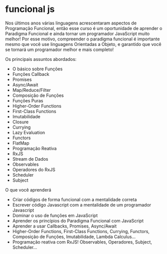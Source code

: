 # funcional js

Nos últimos anos várias linguagens acrescentaram aspectos de Programação Funcional, então esse curso é um oportunidade de aprender o Paradigma Funcional e ainda tornar um programador JavaScript muito melhor! Por esse motivo, compreender o paradigma funcional é importante mesmo que você use linguagens Orientadas a Objeto, e garantido que você se tornará um programador melhor e mais completo!

Os principais assuntos abordados:

  - O básico sobre Funções
  - Funções Callback
  - Promises
  - Async/Await
  - Map/Reduce/Filter
  - Composição de Funções
  - Funções Puras
  - Higher-Order Functions
  - First-Class Functions
  - Imutabilidade
  - Closure
  - Currying
  - Lazy Evaluation
  - Functors
  - FlatMap
  - Programação Reativa
  - RxJS
  - Stream de Dados
  - Observables
  - Operadores do RxJS
  - Scheduler
  - Subject

O que você aprenderá

  - Criar códigos de forma funcional com a mentalidade correta
  - Escrever código Javascript com a mentalidade de um programador Javascript
  - Dominar o uso de funções em JavaScript
  - Aprender os princípios do Paradigma Funcional com JavaScript
  - Aprender a usar Callbacks, Promises, Async/Await
  - Higher-Order Functions, First-Class Functions, Currying, Functors, Composição de Funções, Imutabilidade, Lambda Calculus...
  - Programação reativa com RxJS! Observables, Operadores, Subject, Scheduler...